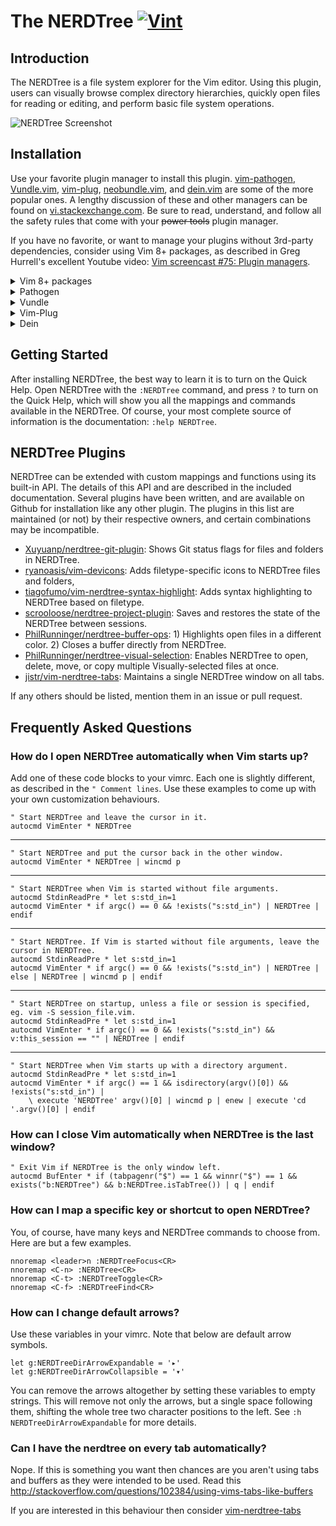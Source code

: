 # The NERDTree [![Vint](https://github.com/preservim/nerdtree/workflows/Vint/badge.svg)](https://github.com/preservim/nerdtree/actions?workflow=Vint)

## Introduction

The NERDTree is a file system explorer for the Vim editor. Using this plugin, users can visually browse complex directory hierarchies, quickly open files for reading or editing, and perform basic file system operations.

![NERDTree Screenshot](https://github.com/preservim/nerdtree/raw/master/screenshot.png)

## Installation

Use your favorite plugin manager to install this plugin. [vim-pathogen](https://github.com/tpope/vim-pathogen), [Vundle.vim](https://github.com/VundleVim/Vundle.vim), [vim-plug](https://github.com/junegunn/vim-plug), [neobundle.vim](https://github.com/Shougo/neobundle.vim), and [dein.vim](https://github.com/Shougo/dein.vim) are some of the more popular ones. A lengthy discussion of these and other managers can be found on [vi.stackexchange.com](https://vi.stackexchange.com/questions/388/what-is-the-difference-between-the-vim-plugin-managers). Be sure to read, understand, and follow all the safety rules that come with your ~~power tools~~ plugin manager.

If you have no favorite, or want to manage your plugins without 3rd-party dependencies, consider using Vim 8+ packages, as described in Greg Hurrell's excellent Youtube video: [Vim screencast #75: Plugin managers](https://www.youtube.com/watch?v=X2_R3uxDN6g).

<details>
<summary>Vim 8+ packages</summary>

If you are using Vim version 8 or higher you can use its built-in package management; see `:help packages` for more information. Just run these commands in your terminal:

```bash
git clone https://github.com/preservim/nerdtree.git ~/.vim/pack/vendor/start/nerdtree
vim -u NONE -c "helptags ~/.vim/pack/vendor/start/nerdtree/doc" -c q
```
</details>

<details>
<summary>Pathogen</summary>

In the terminal,
```bash
git clone https://github.com/preservim/nerdtree.git ~/.vim/bundle/nerdtree
```
In your vimrc,
```vim
call pathogen#infect()
syntax on
filetype plugin indent on
```

Then reload Vim, run `:helptags ~/.vim/bundle/nerdtree/doc/` or `:Helptags`.
</details>

<details>
  <summary>Vundle</summary>

```vim
call vundle#begin()
  Plugin 'preservim/nerdtree'
call vundle#end()
```
</details>

<details>
  <summary>Vim-Plug</summary>

```vim
call plug#begin()
  Plug 'preservim/nerdtree'
call plug#end()
```
</details>

<details>
  <summary>Dein</summary>

```vim
call dein#begin()
  call dein#add('preservim/nerdtree')
call dein#end()
  ```
</details>

## Getting Started
After installing NERDTree, the best way to learn it is to turn on the Quick Help. Open NERDTree with the `:NERDTree` command, and press `?` to turn on the Quick Help, which will show you all the mappings and commands available in the NERDTree. Of course, your most complete source of information is the documentation: `:help NERDTree`.

## NERDTree Plugins
NERDTree can be extended with custom mappings and functions using its built-in API. The details of this API and are described in the included documentation. Several plugins have been written, and are available on Github for installation like any other plugin. The plugins in this list are maintained (or not) by their respective owners, and certain combinations may be incompatible.

* [Xuyuanp/nerdtree-git-plugin](https://github.com/Xuyuanp/nerdtree-git-plugin): Shows Git status flags for files and folders in NERDTree.
* [ryanoasis/vim-devicons](https://github.com/ryanoasis/vim-devicons): Adds filetype-specific icons to NERDTree files and folders,
* [tiagofumo/vim-nerdtree-syntax-highlight](https://github.com/tiagofumo/vim-nerdtree-syntax-highlight): Adds syntax highlighting to NERDTree based on filetype.
* [scrooloose/nerdtree-project-plugin](https://github.com/scrooloose/nerdtree-project-plugin): Saves and restores the state of the NERDTree between sessions.
* [PhilRunninger/nerdtree-buffer-ops](https://github.com/PhilRunninger/nerdtree-buffer-ops): 1) Highlights open files in a different color. 2) Closes a buffer directly from NERDTree.
* [PhilRunninger/nerdtree-visual-selection](https://github.com/PhilRunninger/nerdtree-visual-selection): Enables NERDTree to open, delete, move, or copy multiple Visually-selected files at once.
* [jistr/vim-nerdtree-tabs](https://github.com/jistr/vim-nerdtree-tabs): Maintains a single NERDTree window on all tabs.

If any others should be listed, mention them in an issue or pull request.


## Frequently Asked Questions

### How do I open NERDTree automatically when Vim starts up?
Add one of these code blocks to your vimrc. Each one is slightly different, as described in the `" Comment lines`. Use these examples to come up with your own customization behaviours.

```vim
" Start NERDTree and leave the cursor in it.
autocmd VimEnter * NERDTree
```
---
```vim
" Start NERDTree and put the cursor back in the other window.
autocmd VimEnter * NERDTree | wincmd p
```
---
```vim
" Start NERDTree when Vim is started without file arguments.
autocmd StdinReadPre * let s:std_in=1
autocmd VimEnter * if argc() == 0 && !exists("s:std_in") | NERDTree | endif
```
---
```vim
" Start NERDTree. If Vim is started without file arguments, leave the cursor in NERDTree.
autocmd StdinReadPre * let s:std_in=1
autocmd VimEnter * if argc() == 0 && !exists("s:std_in") | NERDTree | else | NERDTree | wincmd p | endif
```
---
```vim
" Start NERDTree on startup, unless a file or session is specified, eg. vim -S session_file.vim.
autocmd StdinReadPre * let s:std_in=1
autocmd VimEnter * if argc() == 0 && !exists("s:std_in") && v:this_session == "" | NERDTree | endif
```
---
```vim
" Start NERDTree when Vim starts up with a directory argument.
autocmd StdinReadPre * let s:std_in=1
autocmd VimEnter * if argc() == 1 && isdirectory(argv()[0]) && !exists("s:std_in") |
    \ execute 'NERDTree' argv()[0] | wincmd p | enew | execute 'cd '.argv()[0] | endif
```

### How can I close Vim automatically when NERDTree is the last window?

```vim
" Exit Vim if NERDTree is the only window left.
autocmd BufEnter * if (tabpagenr("$") == 1 && winnr("$") == 1 && exists("b:NERDTree") && b:NERDTree.isTabTree()) | q | endif
```

### How can I map a specific key or shortcut to open NERDTree?

You, of course, have many keys and NERDTree commands to choose from. Here are but a few examples.
```vim
nnoremap <leader>n :NERDTreeFocus<CR>
nnoremap <C-n> :NERDTree<CR>
nnoremap <C-t> :NERDTreeToggle<CR>
nnoremap <C-f> :NERDTreeFind<CR>
```

### How can I change default arrows?

Use these variables in your vimrc. Note that below are default arrow symbols.
```vim
let g:NERDTreeDirArrowExpandable = '▸'
let g:NERDTreeDirArrowCollapsible = '▾'
```
You can remove the arrows altogether by setting these variables to empty strings. This will remove not only the arrows, but a single space following them, shifting the whole tree two character positions to the left. See `:h NERDTreeDirArrowExpandable` for more details.

### Can I have the nerdtree on every tab automatically?

Nope. If this is something you want then chances are you aren't using tabs and buffers as they were intended to be used. Read this http://stackoverflow.com/questions/102384/using-vims-tabs-like-buffers

If you are interested in this behaviour then consider [vim-nerdtree-tabs](https://github.com/jistr/vim-nerdtree-tabs)
